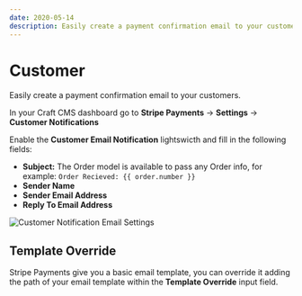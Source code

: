 ```yaml
---
date: 2020-05-14
description: Easily create a payment confirmation email to your customers. 
---
```


# Customer

Easily create a payment confirmation email to your customers. 

In your Craft CMS dashboard go to **Stripe Payments** → **Settings** → **Customer Notifications**  

Enable the **Customer Email Notification** lightswicth and fill in the following fields:

*   **Subject:** The Order model is available to pass any Order info, for example: `Order Recieved: {{ order.number }}`
*   **Sender Name**
*   **Sender Email Address**
*   **Reply To Email Address**

![Customer Notification Email Settings](https://enupal.com/assets/docs/20-stripe-payments.png)

## Template Override

Stripe Payments give you a basic email template, you can override it adding the path of your email template within the **Template Override** input field.
